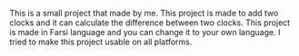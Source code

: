 This is a small project that made by me.
This project is made to add two clocks and it can calculate the difference between two clocks.
This project is made in Farsi language and you can change it to your own language.
I tried to make this project usable on all platforms.
